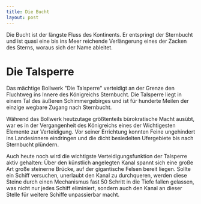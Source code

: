 ```yaml
---
title: Die Bucht
layout: post
---
```

Die Bucht ist der längste Fluss des Kontinents. Er entspringt der Sternbucht und ist quasi eine bis ins Meer reichende Verlängerung eines der Zacken des Sterns, woraus sich der Name ableitet.

# Die Talsperre
Das mächtige Bollwerk "Die Talsperre" verteidigt an der Grenze den Fluchtweg ins Innere des Königreichs Sternbucht. Die Talsperre liegt in einem Tal des äußeren Schimmergebirges und ist für hunderte Meilen der einzige wegbare Zugang nach Sternbucht.

Während das Bollwerk heutzutage größtenteils bürokratische Macht ausübt, war es in der Vergangenheit des Königreichs eines der Wichtigesten Elemente zur Verteidigung. Vor seiner Errichtung konnten Feine ungehindert ins Landesinnere eindringen und die dicht besiedelten Ufergebiete bis nach Sternbucht plündern.

Auch heute noch wird die wichtigste Verteidigungsfunktion der Talsperre aktiv gehalten: Über den künstlich angelegten Kanal spannt sich eine große Art große steinerne Brücke, auf der gigantische Felsen bereit liegen. Sollte ein Schiff versuchen, unerlaubt den Kanal zu durchqueren, werden diese Steine durch einen Mechanismus fast 50 Schritt in die Tiefe fallen gelassen, was nicht nur jedes Schiff eliminiert, sondern auch den Kanal an dieser Stelle für weitere Schiffe unpassierbar macht.
